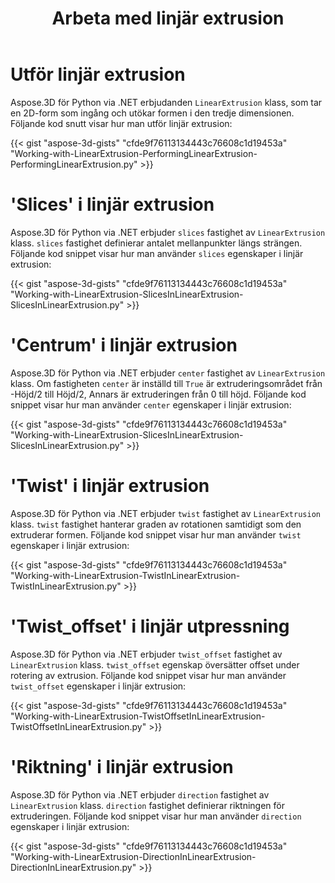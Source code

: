 ﻿---
title: Arbeta med linjär extrusion
type: docs
weight: 110
url: /sv/python-net/working-with-linear-extrusion/
description: Aspose.3D för Python via .NET erbjudanden LinearExtrusion klass, som tar en 2D-form som ingång och utökar formen i den tredje dimensionen.
---
# **Utför linjär extrusion**
Aspose.3D för Python via .NET erbjudanden `LinearExtrusion` klass, som tar en 2D-form som ingång och utökar formen i den tredje dimensionen. Följande kod snutt visar hur man utför linjär extrusion:



{{< gist "aspose-3d-gists" "cfde9f76113134443c76608c1d19453a" "Working-with-LinearExtrusion-PerformingLinearExtrusion-PerformingLinearExtrusion.py" >}}
# **'Slices' i linjär extrusion**
Aspose.3D för Python via .NET erbjuder `slices` fastighet av `LinearExtrusion` klass. `slices` fastighet definierar antalet mellanpunkter längs strängen. Följande kod snippet visar hur man använder `slices` egenskaper i linjär extrusion:



{{< gist "aspose-3d-gists" "cfde9f76113134443c76608c1d19453a" "Working-with-LinearExtrusion-SlicesInLinearExtrusion-SlicesInLinearExtrusion.py" >}}
# **'Centrum' i linjär extrusion**
Aspose.3D för Python via .NET erbjuder `center` fastighet av `LinearExtrusion` klass. Om fastigheten `center` är inställd till `True` är extruderingsområdet från -Höjd/2 till Höjd/2, Annars är extruderingen från 0 till höjd. Följande kod snippet visar hur man använder `center` egenskaper i linjär extrusion:



{{< gist "aspose-3d-gists" "cfde9f76113134443c76608c1d19453a" "Working-with-LinearExtrusion-SlicesInLinearExtrusion-SlicesInLinearExtrusion.py" >}}
# **'Twist' i linjär extrusion**
Aspose.3D för Python via .NET erbjuder `twist` fastighet av `LinearExtrusion` klass. `twist` fastighet hanterar graden av rotationen samtidigt som den extruderar formen. Följande kod snippet visar hur man använder `twist` egenskaper i linjär extrusion:



{{< gist "aspose-3d-gists" "cfde9f76113134443c76608c1d19453a" "Working-with-LinearExtrusion-TwistInLinearExtrusion-TwistInLinearExtrusion.py" >}}
# **'Twist_offset' i linjär utpressning**
Aspose.3D för Python via .NET erbjuder `twist_offset` fastighet av `LinearExtrusion` klass. `twist_offset` egenskap översätter offset under rotering av extrusion. Följande kod snippet visar hur man använder `twist_offset` egenskaper i linjär extrusion:



{{< gist "aspose-3d-gists" "cfde9f76113134443c76608c1d19453a" "Working-with-LinearExtrusion-TwistOffsetInLinearExtrusion-TwistOffsetInLinearExtrusion.py" >}}
# **'Riktning' i linjär extrusion**
Aspose.3D för Python via .NET erbjuder `direction` fastighet av `LinearExtrusion` klass. `direction` fastighet definierar riktningen för extruderingen. Följande kod snippet visar hur man använder `direction` egenskaper i linjär extrusion:



{{< gist "aspose-3d-gists" "cfde9f76113134443c76608c1d19453a" "Working-with-LinearExtrusion-DirectionInLinearExtrusion-DirectionInLinearExtrusion.py" >}}
